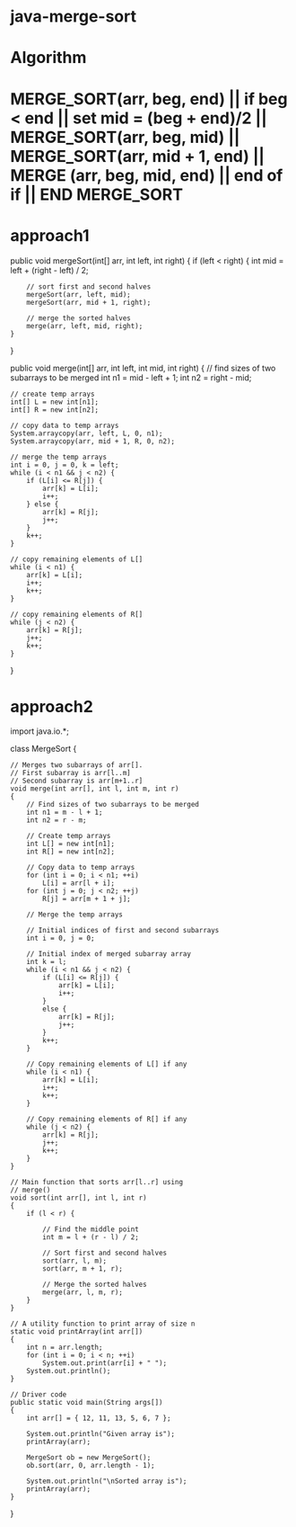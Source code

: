 # java-merge-sort

# Algorithm
# MERGE_SORT(arr, beg, end) || if beg < end || set mid = (beg + end)/2 || MERGE_SORT(arr, beg, mid) || MERGE_SORT(arr, mid + 1, end) || MERGE (arr, beg, mid, end) || end of if || END MERGE_SORT  
# approach1

public void mergeSort(int[] arr, int left, int right) {
    if (left < right) {
        int mid = left + (right - left) / 2;

        // sort first and second halves
        mergeSort(arr, left, mid);
        mergeSort(arr, mid + 1, right);

        // merge the sorted halves
        merge(arr, left, mid, right);
    }
}

public void merge(int[] arr, int left, int mid, int right) {
    // find sizes of two subarrays to be merged
    int n1 = mid - left + 1;
    int n2 = right - mid;

    // create temp arrays
    int[] L = new int[n1];
    int[] R = new int[n2];

    // copy data to temp arrays
    System.arraycopy(arr, left, L, 0, n1);
    System.arraycopy(arr, mid + 1, R, 0, n2);

    // merge the temp arrays
    int i = 0, j = 0, k = left;
    while (i < n1 && j < n2) {
        if (L[i] <= R[j]) {
            arr[k] = L[i];
            i++;
        } else {
            arr[k] = R[j];
            j++;
        }
        k++;
    }

    // copy remaining elements of L[]
    while (i < n1) {
        arr[k] = L[i];
        i++;
        k++;
    }

    // copy remaining elements of R[]
    while (j < n2) {
        arr[k] = R[j];
        j++;
        k++;
    }
}
# approach2
import java.io.*;

class MergeSort {

	// Merges two subarrays of arr[].
	// First subarray is arr[l..m]
	// Second subarray is arr[m+1..r]
	void merge(int arr[], int l, int m, int r)
	{
		// Find sizes of two subarrays to be merged
		int n1 = m - l + 1;
		int n2 = r - m;

		// Create temp arrays
		int L[] = new int[n1];
		int R[] = new int[n2];

		// Copy data to temp arrays
		for (int i = 0; i < n1; ++i)
			L[i] = arr[l + i];
		for (int j = 0; j < n2; ++j)
			R[j] = arr[m + 1 + j];

		// Merge the temp arrays

		// Initial indices of first and second subarrays
		int i = 0, j = 0;

		// Initial index of merged subarray array
		int k = l;
		while (i < n1 && j < n2) {
			if (L[i] <= R[j]) {
				arr[k] = L[i];
				i++;
			}
			else {
				arr[k] = R[j];
				j++;
			}
			k++;
		}

		// Copy remaining elements of L[] if any
		while (i < n1) {
			arr[k] = L[i];
			i++;
			k++;
		}

		// Copy remaining elements of R[] if any
		while (j < n2) {
			arr[k] = R[j];
			j++;
			k++;
		}
	}

	// Main function that sorts arr[l..r] using
	// merge()
	void sort(int arr[], int l, int r)
	{
		if (l < r) {

			// Find the middle point
			int m = l + (r - l) / 2;

			// Sort first and second halves
			sort(arr, l, m);
			sort(arr, m + 1, r);

			// Merge the sorted halves
			merge(arr, l, m, r);
		}
	}

	// A utility function to print array of size n
	static void printArray(int arr[])
	{
		int n = arr.length;
		for (int i = 0; i < n; ++i)
			System.out.print(arr[i] + " ");
		System.out.println();
	}

	// Driver code
	public static void main(String args[])
	{
		int arr[] = { 12, 11, 13, 5, 6, 7 };

		System.out.println("Given array is");
		printArray(arr);

		MergeSort ob = new MergeSort();
		ob.sort(arr, 0, arr.length - 1);

		System.out.println("\nSorted array is");
		printArray(arr);
	}
}
